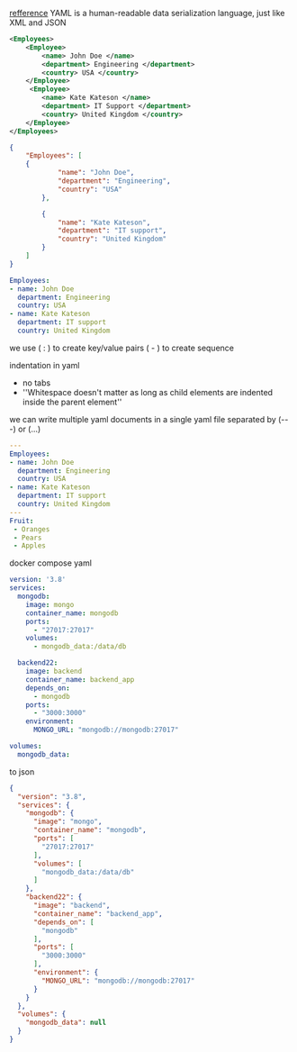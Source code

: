 [refference](https://www.freecodecamp.org/news/what-is-yaml-the-yml-file-format/#intro)
YAML is a human-readable data serialization language, just like XML and JSON
```xml
<Employees>
    <Employee> 
        <name> John Doe </name>
        <department> Engineering </department>
        <country> USA </country>
    </Employee>
     <Employee> 
        <name> Kate Kateson </name>
        <department> IT Support </department>
        <country> United Kingdom </country>
    </Employee>
</Employees>
```

```json
{
	"Employees": [
    {
			"name": "John Doe",
			"department": "Engineering",
			"country": "USA"
		},

		{
			"name": "Kate Kateson",
			"department": "IT support",
			"country": "United Kingdom"
		}
	]
}
```

```yaml
Employees:
- name: John Doe
  department: Engineering
  country: USA
- name: Kate Kateson
  department: IT support
  country: United Kingdom
```

we use ( : ) to create key/value pairs 
( - ) to create sequence 

indentation in yaml 
- no tabs
- ''Whitespace doesn't matter as long as child elements are indented inside the parent element''

we can write multiple yaml documents in a single yaml file 
separated by (---) or (...)
```yaml
---
Employees:
- name: John Doe
  department: Engineering
  country: USA
- name: Kate Kateson
  department: IT support
  country: United Kingdom
---
Fruit:
 - Oranges
 - Pears
 - Apples
```

docker compose yaml
```yaml
version: '3.8'
services:
  mongodb:
    image: mongo
    container_name: mongodb
    ports:
      - "27017:27017"
    volumes:
      - mongodb_data:/data/db

  backend22:
    image: backend
    container_name: backend_app
    depends_on:
      - mongodb
    ports:
      - "3000:3000"
    environment:
      MONGO_URL: "mongodb://mongodb:27017"

volumes:
  mongodb_data:

```

to json
```json
{
  "version": "3.8",
  "services": {
    "mongodb": {
      "image": "mongo",
      "container_name": "mongodb",
      "ports": [
        "27017:27017"
      ],
      "volumes": [
        "mongodb_data:/data/db"
      ]
    },
    "backend22": {
      "image": "backend",
      "container_name": "backend_app",
      "depends_on": [
        "mongodb"
      ],
      "ports": [
        "3000:3000"
      ],
      "environment": {
        "MONGO_URL": "mongodb://mongodb:27017"
      }
    }
  },
  "volumes": {
    "mongodb_data": null
  }
}
```